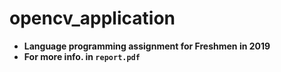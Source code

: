 # opencv_application

+ **Language programming assignment for Freshmen in 2019**
+ **For more info. in `report.pdf`**